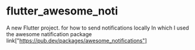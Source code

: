 # flutter_awesome_noti

A new Flutter project. for how to send notifications locally
In which I used the awesome natification package
link["https://pub.dev/packages/awesome_notifications"]


